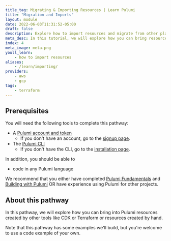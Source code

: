 ```yaml
---
title_tag: Migrating & Importing Resources | Learn Pulumi
title: "Migration and Imports"
layout: module
date: 2022-06-03T11:31:52-05:00
draft: false
description: Explore how to import resources and migrate from other platforms to Pulumi.
meta_desc: In this tutorial, we will explore how you can bring resources created by other tools like CDK or Terraform into Pulumi.
index: 4
meta_image: meta.png
youll_learn:
    - how to import resources
aliases:
    - /learn/importing/
providers:
    - aws
    - gcp
tags:
    - terraform
---
```


## Prerequisites

You will need the following tools to complete this pathway:

- A [Pulumi account and token](/docs/pulumi-cloud/accounts#access-tokens)
    - If you don't have an account, go to the [signup page](https://app.pulumi.com/signup).
- The [Pulumi CLI](/docs/cli/)
    - If you don't have the CLI, go to the [installation page](/docs/install/).

In addition, you should be able to

- code in any Pulumi language

We recommend that you either have completed [Pulumi Fundamentals](/learn/pulumi-fundamentals/) and [Building with Pulumi](/learn/building-with-pulumi/) OR have experience using Pulumi for other projects.

## About this pathway

In this pathway, we will explore how you can bring into Pulumi resources created by other tools like CDK or Terraform or resources created by hand.

Note that this pathway has some examples we'll build, but you're welcome to use a code example of your own.

